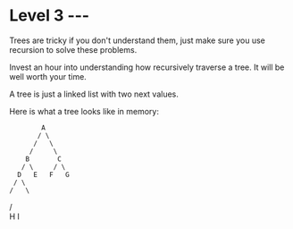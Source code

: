 # Level 3 ---

Trees are tricky if you don't understand them, just make sure you use recursion to solve these problems.

Invest an hour into understanding how recursively traverse a tree. It will be well worth your time.

A tree is just a linked list with two next values.

Here is what a tree looks like in memory:


            A
           / \
		  /   \
		 /     \
		B       C
       / \     / \
      D   E   F   G
     / \
    /   \
   /     \
  H       I

